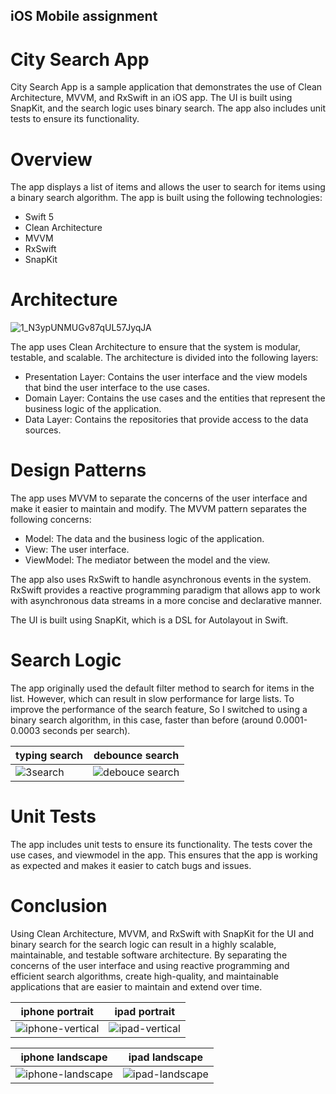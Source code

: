 ## iOS Mobile assignment
# City Search App

 City Search App is a sample application that demonstrates the use of Clean Architecture, MVVM, and RxSwift in an iOS app. The UI is built using SnapKit, and the search logic uses binary search. The app also includes unit tests to ensure its functionality.

# Overview

The app displays a list of items and allows the user to search for items using a binary search algorithm. The app is built using the following technologies:

* Swift 5
* Clean Architecture
* MVVM
* RxSwift
* SnapKit

# Architecture

![1_N3ypUNMUGv87qUL57JyqJA](https://user-images.githubusercontent.com/75713253/223375791-307ef1c4-42fd-45ae-9f86-80a0b0117e92.png)

The app uses Clean Architecture to ensure that the system is modular, testable, and scalable. The architecture is divided into the following layers:

* Presentation Layer: Contains the user interface and the view models that bind the user interface to the use cases.
* Domain Layer: Contains the use cases and the entities that represent the business logic of the application.
* Data Layer: Contains the repositories that provide access to the data sources.

# Design Patterns
The app uses MVVM to separate the concerns of the user interface and make it easier to maintain and modify. The MVVM pattern separates the following concerns:

* Model: The data and the business logic of the application.
* View: The user interface.
* ViewModel: The mediator between the model and the view.

The app also uses RxSwift to handle asynchronous events in the system. RxSwift provides a reactive programming paradigm that allows app to work with asynchronous data streams in a more concise and declarative manner.

The UI is built using SnapKit, which is a DSL for Autolayout in Swift.

# Search Logic
The app originally used the default filter method to search for items in the list. However, which can result in slow performance for large lists. To improve the performance of the search feature, So I switched to using a binary search algorithm, in this case, faster than before (around 0.0001-0.0003 seconds per search).

| typing search | debounce search |
| -------- | ----- |
|![3search](https://user-images.githubusercontent.com/75713253/223376377-1735551e-b368-4df2-90f3-0251e27fa29d.gif) | ![debouce search](https://user-images.githubusercontent.com/75713253/223376450-68bec7a4-0ab7-4132-94a6-2cb2debbf172.gif) |

# Unit Tests
The app includes unit tests to ensure its functionality. The tests cover the use cases, and viewmodel in the app. This ensures that the app is working as expected and makes it easier to catch bugs and issues.

# Conclusion
Using Clean Architecture, MVVM, and RxSwift with SnapKit for the UI and binary search for the search logic can result in a highly scalable, maintainable, and testable software architecture. By separating the concerns of the user interface and using reactive programming and efficient search algorithms, create high-quality, and maintainable applications that are easier to maintain and extend over time.

| iphone portrait | ipad portrait |
| -------- | -------- |
|![iphone-vertical](https://user-images.githubusercontent.com/75713253/223383210-ca98e508-60e0-439d-bc6d-1955e7bbd612.gif) | ![ipad-vertical](https://user-images.githubusercontent.com/75713253/223383249-f9abd0fd-dac7-4b57-9a0a-0c0c72a14090.gif) |

| iphone landscape | ipad landscape |
| -------- | -------- |
|![iphone-landscape](https://user-images.githubusercontent.com/75713253/223383449-5fd99949-95ab-4cd7-8049-278a06a3a396.gif) | ![ipad-landscape](https://user-images.githubusercontent.com/75713253/223383502-ad8ee4c1-8910-4174-9c98-1b057f941a3e.gif) |




